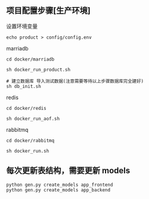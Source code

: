 ## 项目配置步骤[生产环境]

设置环境变量
```
echo product > config/config.env
```

marriadb
```
cd docker/marriadb

sh docker_run_product.sh

# 建立数据库 导入测试数据(注意需要等待以上步骤数据库完全建好)
sh db_init.sh
```

redis
```
cd docker/redis

sh docker_run_aof.sh
```

rabbitmq
```
cd docker/rabbitmq

sh docker_run.sh
```


## 每次更新表结构，需要更新 models
```
python gen.py create_models app_frontend
python gen.py create_models app_backend
```
